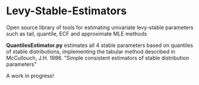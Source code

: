 # Levy-Stable-Estimators
Open source library of tools for estimating univariate levy-stable parameters such as tail, quantile, ECF and approximate MLE methods

**QuantilesEstimator.py** estimates all 4 stable parameters based on quantiles of stable distributions, implementing the tabular method 
described in McCullouch, J.H. 1986. "Simple consistent estimators of stable distribution parameters"

A work in progress!
